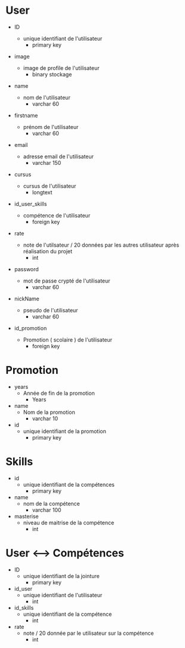 # User
* ID
    - unique identifiant de l'utilisateur
      - primary key
* image
    - image de profile de l'utilisateur
        - binary stockage
* name 
    - nom de l'utilisateur
        - varchar 60
        
* firstname
    - prénom de l'utilisateur
        - varchar 60
         
* email
    - adresse email de l'utilisateur
        - varchar 150
        
* cursus
    - cursus de l'utilisateur
        - longtext
        
* id_user_skills
    - compétence de l'utilisateur
        - foreign key
    
* rate
    - note de l'utilsateur / 20 données par les autres utilisateur après réalisation du projet
        - int
    
* password
    - mot de passe crypté de l'utilisateur
        - varchar 60
    
* nickName
    - pseudo de l'utilisateur
        - varchar 60
    
* id_promotion 
    - Promotion ( scolaire ) de l'utilisateur
        - foreign key

# Promotion
 * years
    - Année de fin de la promotion
        - Years
 * name
    - Nom de la promotion
        - varchar 10
 * id
    - unique identifiant de la promotion
        - primary key 
 
 # Skills
 * id
     - unique identifiant de la compétences
         - primary key 
 * name
    -   nom de la compétence
        - varchar 100
 * masterise
    - niveau de maitrise de la compétence
        - int
 
 # User <-->  Compétences
 * ID    
    - unique identifiant de la jointure
         - primary key 
 * id_user
    - unique identifiant de l'utilisateur
      - int
 * id_skills
    - unique identifiant de la compétence
      - int
 * rate 
    - note / 20 donnée par le utilisateur sur la compétence
        - int 






